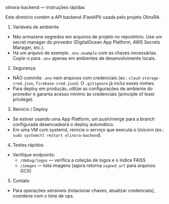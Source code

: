 olinxra-backend — instruções rápidas

Este diretório contém a API backend (FastAPI) usada pelo projeto OlinxRA.

1) Variáveis de ambiente
- Não armazene segredos em arquivos de projeto no repositório. Use um secret manager do provedor (DigitalOcean App Platform, AWS Secrets Manager, etc.).
- Há um arquivo de exemplo `.env.example` com as chaves necessárias. Copie-o para `.env` apenas em ambientes de desenvolvimento locais.

2) Segurança
- NÃO commite `.env` nem arquivos com credenciais (ex.: `cloud-storage-cred.json`, `firebase-cred.json`). O `.gitignore` já inclui esses nomes.
- Para deploy em produção, utilize as configurações de ambiente do provedor e garanta acesso mínimo às credenciais (principle of least privilege).

3) Reinício / Deploy
- Se estiver usando uma App Platform, um push/merge para a branch configurada desencadeará o deploy automático.
- Em uma VM com systemd, reinicie o serviço que executa o Uvicorn (ex.: `sudo systemctl restart olinxra-backend`).

4) Testes rápidos
- Verifique endpoints:
  - `/debug/logos` — verifica a coleção de logos e o índice FAISS
  - `/images` — lista imagens (agora retorna `signed_url` para arquivos GCS)

5) Contato
- Para operações sensíveis (rotacionar chaves, atualizar credenciais), coordene com o time de ops.
